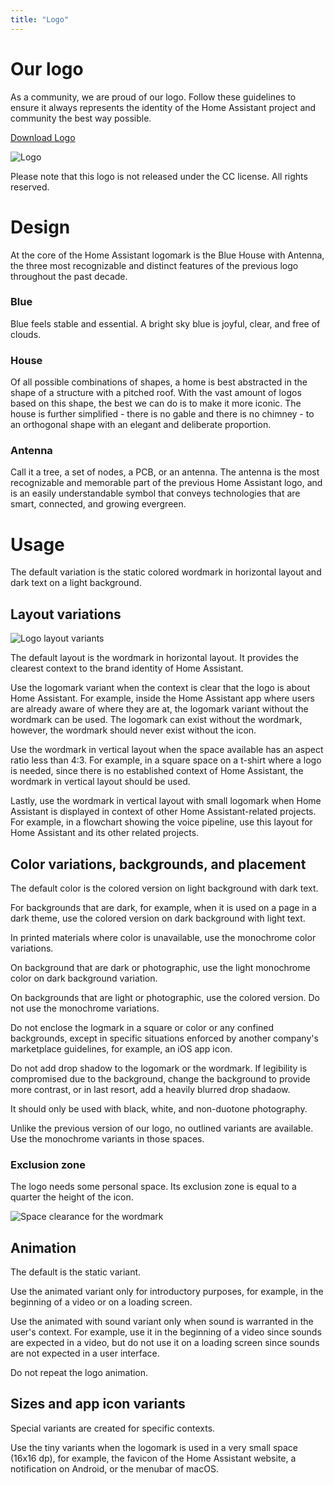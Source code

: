 ```yaml
---
title: "Logo"
---
```


# Our logo

As a community, we are proud of our logo. Follow these guidelines to ensure it always represents the identity of the Home Assistant project and community the best way possible.

[Download Logo](https://github.com/home-assistant/assets/tree/master/logo)

![Logo](/images/brand/logo.png)

Please note that this logo is not released under the CC license. All rights reserved.

# Design

At the core of the Home Assistant logomark is the Blue House with Antenna, the three most recognizable and distinct features of the previous logo throughout the past decade.

### Blue

Blue feels stable and essential. A bright sky blue is joyful, clear, and free of clouds.

### House

Of all possible combinations of shapes, a home is best abstracted in the shape of a structure with a pitched roof. With the vast amount of logos based on this shape, the best we can do is to make it more iconic. The house is further simplified - there is no gable and there is no chimney - to an orthogonal shape with an elegant and deliberate proportion.

### Antenna

Call it a tree, a set of nodes, a PCB, or an antenna. The antenna is the most recognizable and memorable part of the previous Home Assistant logo, and is an easily understandable symbol that conveys technologies that are smart, connected, and growing evergreen.

# Usage

The default variation is the static colored wordmark in horizontal layout and dark text on a light background.

## Layout variations

![Logo layout variants](/images/brand/logo-layout-variants.png)

The default layout is the wordmark in horizontal layout. It provides the clearest context to the brand identity of Home Assistant.

Use the logomark variant when the context is clear that the logo is about Home Assistant. For example, inside the Home Assistant app where users are already aware of where they are at, the logomark variant without the wordmark can be used. The logomark can exist without the wordmark, however, the wordmark should never exist without the icon.

Use the wordmark in vertical layout when the space available has an aspect ratio less than 4:3. For example, in a square space on a t-shirt where a logo is needed, since there is no established context of Home Assistant, the wordmark in vertical layout should be used.

Lastly, use the wordmark in vertical layout with small logomark when Home Assistant is displayed in context of other Home Assistant-related projects. For example, in a flowchart showing the voice pipeline, use this layout for Home Assistant and its other related projects.

## Color variations, backgrounds, and placement

The default color is the colored version on light background with dark text.

For backgrounds that are dark, for example, when it is used on a page in a dark theme, use the colored version on dark background with light text.

In printed materials where color is unavailable, use the monochrome color variations.

On background that are dark or photographic, use the light monochrome color on dark background variation.

On backgrounds that are light or photographic, use the colored version. Do not use the monochrome variations.

Do not enclose the logmark in a square or color or any confined backgrounds, except in specific situations enforced by another company's marketplace guidelines, for example, an iOS app icon.

Do not add drop shadow to the logomark or the wordmark. If legibility is compromised due to the background, change the background to provide more contrast, or in last resort, add a heavily blurred drop shadaow.

It should only be used with black, white, and non-duotone photography.

Unlike the previous version of our logo, no outlined variants are available. Use the monochrome variants in those spaces.

### Exclusion zone

The logo needs some personal space. Its exclusion zone is equal to a quarter the height of the icon.

![Space clearance for the wordmark](/images/brand/logo-exclusion-zone.png)

## Animation

The default is the static variant.

Use the animated variant only for introductory purposes, for example, in the beginning of a video or on a loading screen.

Use the animated with sound variant only when sound is warranted in the user's context. For example, use it in the beginning of a video since sounds are expected in a video, but do not use it on a loading screen since sounds are not expected in a user interface.

Do not repeat the logo animation.

## Sizes and app icon variants

Special variants are created for specific contexts.

Use the tiny variants when the logomark is used in a very small space (16x16 dp), for example, the favicon of the Home Assistant website, a notification on Android, or the menubar of macOS.
